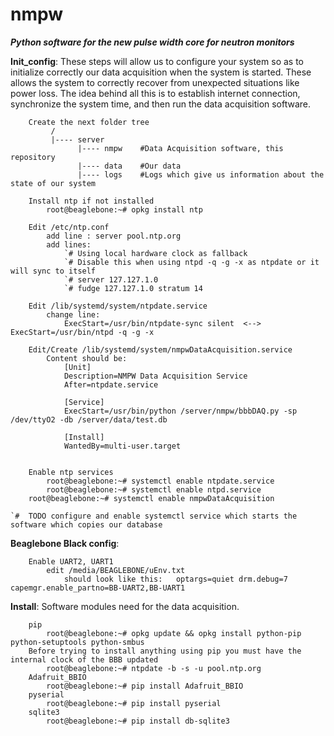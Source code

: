 nmpw
====

***Python software for the new pulse width core for neutron monitors***


**Init_config**: These steps will allow us to configure your system so as to initialize correctly our data acquisition when the system is started. These allows the system to correctly recover from unexpected situations like power loss. The idea behind all this is to establish internet connection, synchronize the system time, and then run the data acquisition software.

        Create the next folder tree
             /
             |---- server
                   |---- nmpw    #Data Acquisition software, this repository
                   |---- data    #Our data
                   |---- logs    #Logs which give us information about the state of our system

        Install ntp if not installed
            root@beaglebone:~# opkg install ntp 

        Edit /etc/ntp.conf
            add line : server pool.ntp.org
            add lines:
                `# Using local hardware clock as fallback
                `# Disable this when using ntpd -q -g -x as ntpdate or it will sync to itself
                `# server 127.127.1.0 
                `# fudge 127.127.1.0 stratum 14
        
        Edit /lib/systemd/system/ntpdate.service
            change line:
                ExecStart=/usr/bin/ntpdate-sync silent  <-->  ExecStart=/usr/bin/ntpd -q -g -x

        Edit/Create /lib/systemd/system/nmpwDataAcquisition.service
            Content should be:
        	    [Unit]
        	    Description=NMPW Data Acquisition Service
        	    After=ntpdate.service

        	    [Service]
        	    ExecStart=/usr/bin/python /server/nmpw/bbbDAQ.py -sp /dev/ttyO2 -db /server/data/test.db

        	    [Install]
        	    WantedBy=multi-user.target


        Enable ntp services
            root@beaglebone:~# systemctl enable ntpdate.service
            root@beaglebone:~# systemctl enable ntpd.service
	    root@beaglebone:~# systemctl enable nmpwDataAcquisition

	`#  TODO configure and enable systemctl service which starts the software which copies our database  


**Beaglebone Black config**:

        Enable UART2, UART1 
            edit /media/BEAGLEBONE/uEnv.txt
                should look like this:   optargs=quiet drm.debug=7 capemgr.enable_partno=BB-UART2,BB-UART1 


**Install**: Software modules need for the data acquisition.

        pip
            root@beaglebone:~# opkg update && opkg install python-pip python-setuptools python-smbus	
        Before trying to install anything using pip you must have the internal clock of the BBB updated
            root@beaglebone:~# ntpdate -b -s -u pool.ntp.org
        Adafruit_BBIO
            root@beaglebone:~# pip install Adafruit_BBIO
        pyserial
            root@beaglebone:~# pip install pyserial
        sqlite3
            root@beaglebone:~# pip install db-sqlite3

